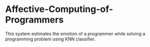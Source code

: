 # Affective-Computing-of-Programmers
This system estimates the emotion of a programmer while solving a programming problem using KNN classifier.



